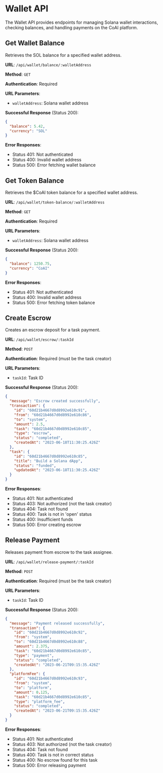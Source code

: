 # Wallet API

The Wallet API provides endpoints for managing Solana wallet interactions, checking balances, and handling payments on the CoAI platform.

## Get Wallet Balance

Retrieves the SOL balance for a specified wallet address.

**URL**: `/api/wallet/balance/:walletAddress`

**Method**: `GET`

**Authentication**: Required

**URL Parameters**:

- `walletAddress`: Solana wallet address

**Successful Response** (Status 200):

```json
{
  "balance": 5.42,
  "currency": "SOL"
}
```

**Error Responses**:

- Status 401: Not authenticated
- Status 400: Invalid wallet address
- Status 500: Error fetching wallet balance

## Get Token Balance

Retrieves the $CoAI token balance for a specified wallet address.

**URL**: `/api/wallet/token-balance/:walletAddress`

**Method**: `GET`

**Authentication**: Required

**URL Parameters**:

- `walletAddress`: Solana wallet address

**Successful Response** (Status 200):

```json
{
  "balance": 1250.75,
  "currency": "CoAI"
}
```

**Error Responses**:

- Status 401: Not authenticated
- Status 400: Invalid wallet address
- Status 500: Error fetching token balance

## Create Escrow

Creates an escrow deposit for a task payment.

**URL**: `/api/wallet/escrow/:taskId`

**Method**: `POST`

**Authentication**: Required (must be the task creator)

**URL Parameters**:

- `taskId`: Task ID

**Successful Response** (Status 200):

```json
{
  "message": "Escrow created successfully",
  "transaction": {
    "id": "60d21b4667d0d8992e610c91",
    "from": "60d21b4667d0d8992e610c86",
    "to": "system",
    "amount": 2.5,
    "task": "60d21b4667d0d8992e610c85",
    "type": "escrow",
    "status": "completed", 
    "createdAt": "2023-06-18T11:30:25.426Z"
  },
  "task": {
    "id": "60d21b4667d0d8992e610c85",
    "title": "Build a Solana dApp",
    "status": "funded",
    "updatedAt": "2023-06-18T11:30:25.426Z"
  }
}
```

**Error Responses**:

- Status 401: Not authenticated
- Status 403: Not authorized (not the task creator)
- Status 404: Task not found
- Status 400: Task is not in 'open' status
- Status 400: Insufficient funds
- Status 500: Error creating escrow

## Release Payment

Releases payment from escrow to the task assignee.

**URL**: `/api/wallet/release-payment/:taskId`

**Method**: `POST`

**Authentication**: Required (must be the task creator)

**URL Parameters**:

- `taskId`: Task ID

**Successful Response** (Status 200):

```json
{
  "message": "Payment released successfully",
  "transaction": {
    "id": "60d21b4667d0d8992e610c92",
    "from": "system",
    "to": "60d21b4667d0d8992e610c88",
    "amount": 2.375, 
    "task": "60d21b4667d0d8992e610c85",
    "type": "payment",
    "status": "completed",
    "createdAt": "2023-06-21T09:15:35.426Z"
  },
  "platformFee": {
    "id": "60d21b4667d0d8992e610c93",
    "from": "system",
    "to": "platform",
    "amount": 0.125,
    "task": "60d21b4667d0d8992e610c85",
    "type": "platform_fee",
    "status": "completed",
    "createdAt": "2023-06-21T09:15:35.426Z"
  }
}
```

**Error Responses**:

- Status 401: Not authenticated
- Status 403: Not authorized (not the task creator)
- Status 404: Task not found
- Status 400: Task is not in correct status
- Status 400: No escrow found for this task
- Status 500: Error releasing payment 